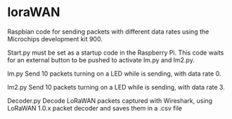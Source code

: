 # loraWAN
Raspbian code for sending packets with different data rates using the Microchips development kit 900.

Start.py must be set as a startup code in the Raspberry Pi. This code waits for an external button to be pushed to activate lm.py and lm2.py.


lm.py Send 10 packets turning on a LED while is sending, with data rate 0.


lm2.py Send 10 packets turning on a LED while is sending, with data rate 3.


Decoder.py Decode LoRaWAN packets captured with Wireshark, using LoRaWAN 1.0.x packet decoder and saves them in a .csv file
